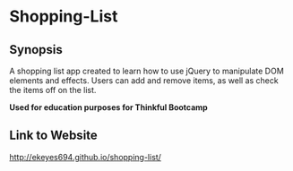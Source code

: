 # Shopping-List

## Synopsis

A shopping list app created to learn how to use jQuery to manipulate DOM elements and effects. Users can add and remove items, 
as well as check the items off on the list.

**Used for education purposes for Thinkful Bootcamp**

## Link to Website

http://ekeyes694.github.io/shopping-list/
